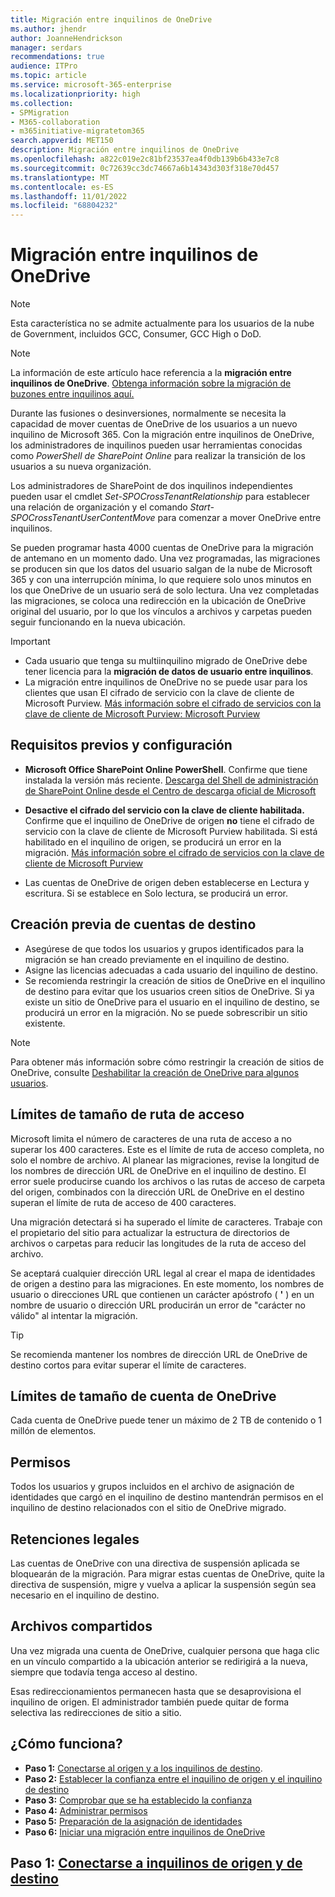 ```yaml
---
title: Migración entre inquilinos de OneDrive
ms.author: jhendr
author: JoanneHendrickson
manager: serdars
recommendations: true
audience: ITPro
ms.topic: article
ms.service: microsoft-365-enterprise
ms.localizationpriority: high
ms.collection:
- SPMigration
- M365-collaboration
- m365initiative-migratetom365
search.appverid: MET150
description: Migración entre inquilinos de OneDrive
ms.openlocfilehash: a822c019e2c81bf23537ea4f0db139b6b433e7c8
ms.sourcegitcommit: 0c72639cc3dc74667a6b14343d303f318e70d457
ms.translationtype: MT
ms.contentlocale: es-ES
ms.lasthandoff: 11/01/2022
ms.locfileid: "68804232"
---
```

# <a name="cross-tenant-onedrive-migration"></a>Migración entre inquilinos de OneDrive

>[!Note]
> Esta característica no se admite actualmente para los usuarios de la nube de Government, incluidos GCC, Consumer, GCC High o DoD.


>[!Note]
> La información de este artículo hace referencia a la **migración entre inquilinos de OneDrive**. [Obtenga información sobre la migración de buzones entre inquilinos aquí.](/microsoft-365/enterprise/cross-tenant-mailbox-migration)

Durante las fusiones o desinversiones, normalmente se necesita la capacidad de mover cuentas de OneDrive de los usuarios a un nuevo inquilino de Microsoft 365. Con la migración entre inquilinos de OneDrive, los administradores de inquilinos pueden usar herramientas conocidas como *PowerShell de SharePoint Online* para realizar la transición de los usuarios a su nueva organización.

Los administradores de SharePoint de dos inquilinos independientes pueden usar el cmdlet *Set-SPOCrossTenantRelationship* para establecer una relación de organización y el comando *Start-SPOCrossTenantUserContentMove* para comenzar a mover OneDrive entre inquilinos.

Se pueden programar hasta 4000 cuentas de OneDrive para la migración de antemano en un momento dado. Una vez programadas, las migraciones se producen sin que los datos del usuario salgan de la nube de Microsoft 365 y con una interrupción mínima, lo que requiere solo unos minutos en los que OneDrive de un usuario será de solo lectura. Una vez completadas las migraciones, se coloca una redirección en la ubicación de OneDrive original del usuario, por lo que los vínculos a archivos y carpetas pueden seguir funcionando en la nueva ubicación. 

>[!Important]
>- Cada usuario que tenga su multiinquilino migrado de OneDrive debe tener licencia para la **migración de datos de usuario entre inquilinos**.
>- La migración entre inquilinos de OneDrive no se puede usar para los clientes que usan El cifrado de servicio con la clave de cliente de Microsoft Purview. [Más información sobre el cifrado de servicios con la clave de cliente de Microsoft Purview: Microsoft Purview](/microsoft-365/compliance/customer-key-overview)



## <a name="prerequisites-and-settings"></a>Requisitos previos y configuración

- **Microsoft Office SharePoint Online PowerShell**. Confirme que tiene instalada la versión más reciente. [Descarga del Shell de administración de SharePoint Online desde el Centro de descarga oficial de Microsoft](/download/details.aspx?id=35588)

- **Desactive el cifrado del servicio con la clave de cliente habilitada.** Confirme que el inquilino de OneDrive de origen **no** tiene el cifrado de servicio con la clave de cliente de Microsoft Purview habilitada. Si está habilitado en el inquilino de origen, se producirá un error en la migración. [Más información sobre el cifrado de servicios con la clave de cliente de Microsoft Purview](/microsoft-365/compliance/customer-key-overview)

- Las cuentas de OneDrive de origen deben establecerse en Lectura y escritura. Si se establece en Solo lectura, se producirá un error.

## <a name="pre-create-target-accounts"></a>Creación previa de cuentas de destino

- Asegúrese de que todos los usuarios y grupos identificados para la migración se han creado previamente en el inquilino de destino.
- Asigne las licencias adecuadas a cada usuario del inquilino de destino.
- Se recomienda restringir la creación de sitios de OneDrive en el inquilino de destino para evitar que los usuarios creen sitios de OneDrive. Si ya existe un sitio de OneDrive para el usuario en el inquilino de destino, se producirá un error en la migración.  No se puede sobrescribir un sitio existente.

>[!Note]
>Para obtener más información sobre cómo restringir la creación de sitios de OneDrive, consulte [Deshabilitar la creación de OneDrive para algunos usuarios](/sharepoint/manage-user-profiles#disable-onedrive-creation-for-some-users).


## <a name="path-size-limits"></a>Límites de tamaño de ruta de acceso

Microsoft limita el número de caracteres de una ruta de acceso a no superar los 400 caracteres. Este es el límite de ruta de acceso completa, no solo el nombre de archivo. Al planear las migraciones, revise la longitud de los nombres de dirección URL de OneDrive en el inquilino de destino. El error suele producirse cuando los archivos o las rutas de acceso de carpeta del origen, combinados con la dirección URL de OneDrive en el destino superan el límite de ruta de acceso de 400 caracteres. 

Una migración detectará si ha superado el límite de caracteres. Trabaje con el propietario del sitio para actualizar la estructura de directorios de archivos o carpetas para reducir las longitudes de la ruta de acceso del archivo.

Se aceptará cualquier dirección URL legal al crear el mapa de identidades de origen a destino para las migraciones. En este momento, los nombres de usuario o direcciones URL que contienen un carácter apóstrofo ( **'** ) en un nombre de usuario o dirección URL producirán un error de "carácter no válido" al intentar la migración.

>[!Tip]
>Se recomienda mantener los nombres de dirección URL de OneDrive de destino cortos para evitar superar el límite de caracteres.

## <a name="onedrive-account-size-limits"></a>Límites de tamaño de cuenta de OneDrive
Cada cuenta de OneDrive puede tener un máximo de 2 TB de contenido o 1 millón de elementos.


## <a name="permissions"></a>Permisos

Todos los usuarios y grupos incluidos en el archivo de asignación de identidades que cargó en el inquilino de destino mantendrán permisos en el inquilino de destino relacionados con el sitio de OneDrive migrado.

## <a name="legal-holds"></a>Retenciones legales
Las cuentas de OneDrive con una directiva de suspensión aplicada se bloquearán de la migración.
Para migrar estas cuentas de OneDrive, quite la directiva de suspensión, migre y vuelva a aplicar la suspensión según sea necesario en el inquilino de destino.

## <a name="shared-files"></a>Archivos compartidos

Una vez migrada una cuenta de OneDrive, cualquier persona que haga clic en un vínculo compartido a la ubicación anterior se redirigirá a la nueva, siempre que todavía tenga acceso al destino. 

Esas redireccionamientos permanecen hasta que se desaprovisiona el inquilino de origen. El administrador también puede quitar de forma selectiva las redirecciones de sitio a sitio.

## <a name="how-does-it-work"></a>¿Cómo funciona?

- **Paso 1:** [Conectarse al origen y a los inquilinos de destino](cross-tenant-onedrive-migration-step1.md).  
- **Paso 2:** [Establecer la confianza entre el inquilino de origen y el inquilino de destino](cross-tenant-onedrive-migration-step2.md) 
- **Paso 3:** [Comprobar que se ha establecido la confianza](cross-tenant-onedrive-migration-step3.md) 
- **Paso 4:** [Administrar permisos](cross-tenant-onedrive-migration-step4.md)  
- **Paso 5:** [Preparación de la asignación de identidades](cross-tenant-onedrive-migration-step5.md)
- **Paso 6:** [Iniciar una migración entre inquilinos de OneDrive](cross-tenant-onedrive-migration-step6.md) 

## <a name="step-1-connect-to-source-and-target-tenants"></a>Paso 1: [Conectarse a inquilinos de origen y de destino](cross-tenant-onedrive-migration-step1.md)